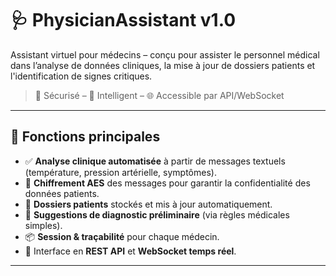 # 🩺 PhysicianAssistant v1.0

Assistant virtuel pour médecins – conçu pour assister le personnel médical dans l’analyse de données cliniques, la mise à jour de dossiers patients et l'identification de signes critiques.

> 🔐 Sécurisé – 🤖 Intelligent – 🌐 Accessible par API/WebSocket

---

## 🚀 Fonctions principales

- ✅ **Analyse clinique automatisée** à partir de messages textuels (température, pression artérielle, symptômes).
- 🔐 **Chiffrement AES** des messages pour garantir la confidentialité des données patients.
- 📁 **Dossiers patients** stockés et mis à jour automatiquement.
- 🧠 **Suggestions de diagnostic préliminaire** (via règles médicales simples).
- 📦 **Session & traçabilité** pour chaque médecin.
- 💬 Interface en **REST API** et **WebSocket temps réel**.

---

